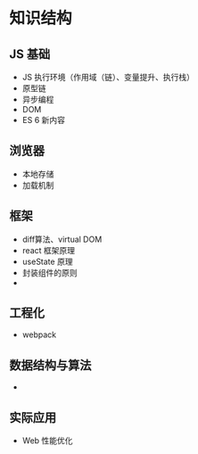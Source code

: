 # 知识结构



## JS 基础

- JS 执行环境（作用域（链）、变量提升、执行栈）
- 原型链
- 异步编程
- DOM 
- ES 6 新内容



## 浏览器

- 本地存储
- 加载机制



## 框架

- diff算法、virtual DOM 
- react 框架原理
- useState 原理
- 封装组件的原则
- 

## 工程化

- webpack

## 数据结构与算法

- 

## 实际应用

- Web 性能优化

